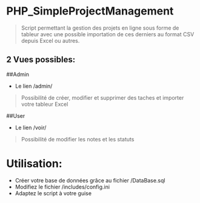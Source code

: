 # PHP_SimpleProjectManagement 
> Script permettant la gestion des projets en ligne‎ sous forme de tableur avec une possible importation de ces derniers au format  CSV depuis Excel ou autres.

## 2 Vues possibles:
##Admin
- Le lien /admin/   
> Possibilité de créer, modifier et supprimer des taches et importer votre tableur Excel

##User
- Le lien /voir/   
> Possibilité de modifier les notes et les statuts

# Utilisation:
- Créer votre base de données grâce au fichier  /DataBase.sql
- Modifiez le fichier /includes/config.ini
- Adaptez le script à votre guise


